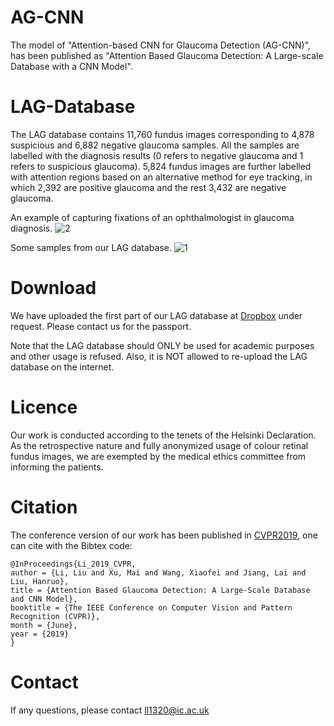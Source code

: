# AG-CNN
The model of "Attention-based CNN for Glaucoma Detection (AG-CNN)", has been published as "Attention Based Glaucoma Detection: A Large-scale Database with a CNN Model".

# LAG-Database
The LAG database contains 11,760 fundus images corresponding to 4,878 suspicious and 6,882 negative glaucoma samples. All the samples are labelled with the diagnosis results (0 refers to negative glaucoma and 1 refers to suspicious glaucoma).
5,824 fundus images are further labelled with attention regions based on an alternative method for eye tracking, in which 2,392 are positive glaucoma and the rest 3,432 are negative glaucoma. 

An example of capturing fixations of an ophthalmologist in glaucoma diagnosis.
![2](https://github.com/smilell/AG-CNN/blob/master/database2.png)

Some samples from our LAG database.
![1](https://github.com/smilell/AG-CNN/blob/master/database1.png)



# Download
We have uploaded the first part of our LAG database at [Dropbox](https://www.dropbox.com/s/7mcngr3xhlaj5uc/LAG_database_part_1.rar?dl=0) under request. Please contact us for the passport.

Note that the LAG database should ONLY be used for academic purposes and other usage is refused. Also, it is NOT allowed to re-upload the LAG database on the internet.

# Licence
Our work is conducted according to the tenets of the Helsinki Declaration. As the retrospective nature and fully anonymized usage of colour retinal fundus images, we are exempted by the medical ethics committee from informing the patients. 


# Citation
The conference version of our work has been published in [CVPR2019](http://openaccess.thecvf.com/content_CVPR_2019/html/Li_Attention_Based_Glaucoma_Detection_A_Large-Scale_Database_and_CNN_Model_CVPR_2019_paper.html), one can cite with the Bibtex code:  
```
@InProceedings{Li_2019_CVPR,
author = {Li, Liu and Xu, Mai and Wang, Xiaofei and Jiang, Lai and Liu, Hanruo},
title = {Attention Based Glaucoma Detection: A Large-Scale Database and CNN Model},
booktitle = {The IEEE Conference on Computer Vision and Pattern Recognition (CVPR)},
month = {June},
year = {2019}
}
```

# Contact
If any questions, please contact ll1320@ic.ac.uk
